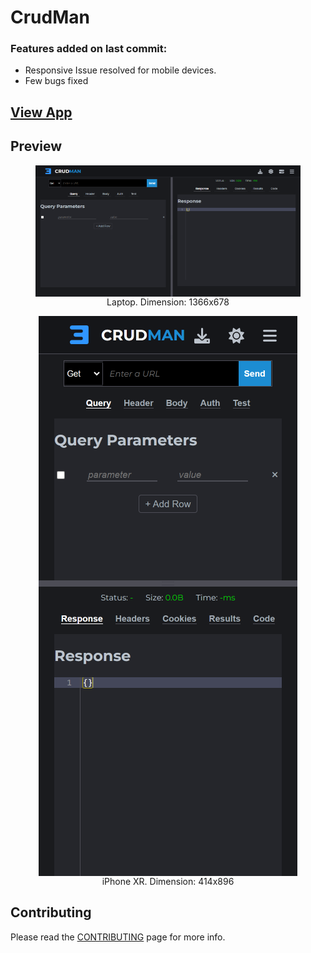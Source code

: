 # CrudMan

### Features added on last commit:

-   Responsive Issue resolved for mobile devices.
-   Few bugs fixed

## [View App](https://crudman.netlify.app/)

## Preview

<!-- ![Preview Laptop](/public/screenshots/laptop.png) -->
<figure>
<img src="public/screenshots/laptop.png" alt="Preview Mobile" style="margin: auto; display: block" />
<figcaption align="center">Laptop. Dimension: 1366x678</figcaption>
</figure>

<!-- ![Preview Mobile](/public/screenshots/mobile.png) -->
<figure>
<img src="public/screenshots/mobile.png" alt="Preview Mobile" style="margin: auto; display: block" />
<figcaption align="center">iPhone XR. Dimension: 414x896</figcaption>
</figure>

## Contributing

Please read the [CONTRIBUTING](./CONTRIBUTING.md) page for more info.
